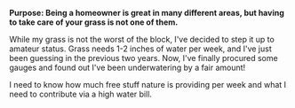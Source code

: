 **Purpose: Being a homeowner is great in many different areas, but having to take care of your grass is not one of them.**

While my grass is not the worst of the block, I've decided to step it up to amateur status. Grass needs 1-2 inches of water per week, and I've just been guessing in the previous two years. Now, I've finally procured some gauges and found out I've been underwatering by a fair amount!

I need to know how much free stuff nature is providing per week and what I need to contribute via a high water bill.
